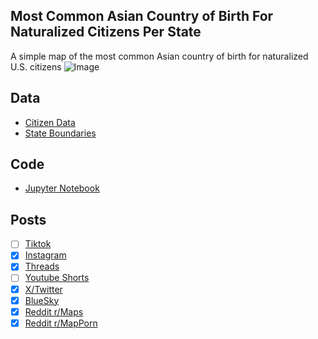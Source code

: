 ## Most Common Asian Country of Birth For Naturalized Citizens Per State
A simple map of the most common Asian country of birth for naturalized U.S. citizens
![Image](https://drive.google.com/uc?export=view&id=1o16QhCgla0pAnviUFkOgM_T9QYnobLk-)

## Data
* [Citizen Data](https://data.census.gov/table/ACSDT5Y2023.B05006)
* [State Boundaries](https://www.census.gov/geographies/mapping-files/time-series/geo/carto-boundary-file.html)

## Code
* [Jupyter Notebook](FormatData.ipynb)

## Posts
- [ ] [Tiktok]()
- [x] [Instagram](https://www.instagram.com/p/DQDeieFka6i/)
- [x] [Threads](https://www.threads.com/@vinemapper/post/DQDejClEabN)
- [ ] [Youtube Shorts]()
- [x] [X/Twitter](https://x.com/VineMapper/status/1980459436851527799)
- [x] [BlueSky](https://bsky.app/profile/vinemapper.bsky.social/post/3m3obi6t2xk27)
- [x] [Reddit r/Maps](https://www.reddit.com/r/Maps/comments/1oc10ch/most_common_asian_country_of_birth_for/)
- [x] [Reddit r/MapPorn](https://www.reddit.com/r/MapPorn/comments/1oc0yto/most_common_asian_country_of_birth_for/)
